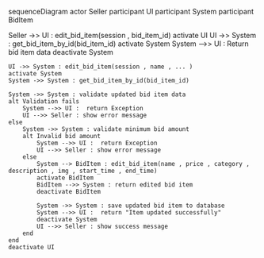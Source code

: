   sequenceDiagram
    actor Seller
    participant UI
    participant System
    participant BidItem
  
  Seller ->> UI : edit_bid_item(session , bid_item_id)
    activate UI
    UI ->> System : get_bid_item_by_id(bid_item_id)
    activate System
    System -->> UI : Return bid item data
    deactivate System

    UI ->> System : edit_bid_item(session , name , ... )
    activate System
    System ->> System : get_bid_item_by_id(bid_item_id)

    System ->> System : validate updated bid item data
    alt Validation fails
        System -->> UI :  return Exception
        UI -->> Seller : show error message
    else
        System ->> System : validate minimum bid amount
        alt Invalid bid amount
            System -->> UI :  return Exception
            UI -->> Seller : show error message
        else
            System --> BidItem : edit_bid_item(name , price , category , description , img , start_time , end_time)
            activate BidItem
            BidItem -->> System : return edited bid item
            deactivate BidItem

            System ->> System : save updated bid item to database
            System -->> UI :  return "Item updated successfully"
            deactivate System
            UI -->> Seller : show success message
        end
    end
    deactivate UI
